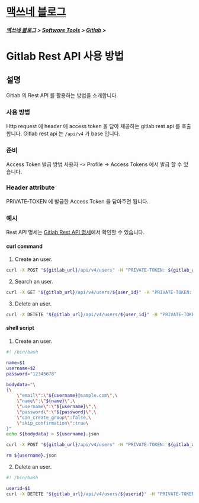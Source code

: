 <link rel="stylesheet" type="text/css" href="/css/style-header.css">
<link href="https://cdn.jsdelivr.net/npm/bootstrap@5.3.0-alpha1/dist/css/bootstrap.min.css" rel="stylesheet" integrity="sha384-GLhlTQ8iRABdZLl6O3oVMWSktQOp6b7In1Zl3/Jr59b6EGGoI1aFkw7cmDA6j6gD" crossorigin="anonymous">

<div class="sticky-top bg-white pt-1 pb-2">
<h1><a href="/">맥쓰네 블로그</a></h1>
<h5> 
<a href="/">맥쓰네 블로그</a>
>
<a href="/software_tools/">Software Tools</a>
>
<a href="/software_tools/gitlab/">Gitlab</a>
>
</h5>
</div>

# Gitlab Rest API 사용 방법
## 설명
Gitlab 의 Rest API 를 활용하는 방법을 소개합니다.

### 사용 방법
Http request 에 header 에 access token 을 담아 제공하는 gitlab rest api 를 호출합니다.
Gitlab rest api 는 `/api/v4` 가 base 입니다.

### 준비
Access Token 발급 방법
사용자 -> Profile -> Access Tokens 에서 발급 할 수 있습니다.

### Header attribute
PRIVATE-TOKEN 에 발급한 Access Token 을 담아주면 됩니다.

### 예시
Rest API 명세는 [Gitlab Rest API 명세](https://docs.gitlab.com/ee/api/api_resources.html "https://docs.gitlab.com/ee/api/api_resources.html")에서 확인할 수 있습니다.

#### curl command
1. Create an user.
```bash
curl -X POST "${gitlab_url}/api/v4/users" -H "PRIVATE-TOKEN: ${gitlab_access_token}" -H "Content-Type: application/json" -d @${data_json_file}
```

2. Search an user.
```bash
curl -X GET "${gitlab_url}/api/v4/users/${user_id}" -H "PRIVATE-TOKEN: ${gitlab_access_token}" -H "Content-Type: application/json"
```

3. Delete an user.
```bash
curl -X DETETE "${gitlab_url}/api/v4/users/${user_id}" -H "PRIVATE-TOKEN: ${gitlab_access_token}" -H "Content-Type: application/json"
```

#### shell script
1. Create an user.
```bash
#! /bin/bash

name=$1
username=$2
password="12345678"

bodydata="\
{\
    \"email\":\"${username}@sample.com\",\
    \"name\":\"${name}\",\
    \"username\":\"${username}\",\
    \"password\":\"${password}\",\
    \"can_create_group\":false,\
    \"skip_confirmation\":true\
}"
echo ${bodydata} > ${username}.json

curl -X POST "${gitlab_url}/api/v4/users" -H "PRIVATE-TOKEN: ${gitlab_access_token}" -H "Content-Type: application/json" -d @${username}.json

rm ${username}.json
```

2. Delete an user.
```bash
#! /bin/bash

userid=$1
curl -X DETETE "${gitlab_url}/api/v4/users/${userid}" -H "PRIVATE-TOKEN: ${gitlab_access_token}" -H "Content-Type: application/json"
```